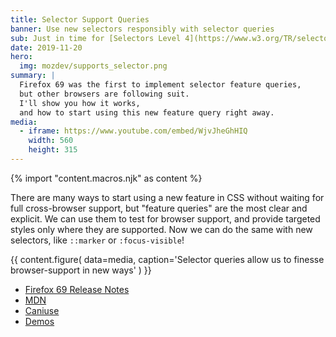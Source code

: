 ```yaml
---
title: Selector Support Queries
banner: Use new selectors responsibly with selector queries
sub: Just in time for [Selectors Level 4](https://www.w3.org/TR/selectors-4/)!
date: 2019-11-20
hero:
  img: mozdev/supports_selector.png
summary: |
  Firefox 69 was the first to implement selector feature queries,
  but other browsers are following suit.
  I'll show you how it works,
  and how to start using this new feature query right away.
media:
  - iframe: https://www.youtube.com/embed/WjvJheGhHIQ
    width: 560
    height: 315
---
```

{% import "content.macros.njk" as content %}

There are many ways to start using a new feature in CSS
without waiting for full cross-browser support,
but "feature queries" are the most clear and explicit.
We can use them to test for browser support,
and provide targeted styles only where they are supported.
Now we can do the same with new selectors,
like `::marker` or `:focus-visible`!

{{ content.figure(
  data=media,
  caption='Selector queries allow us to finesse browser-support in new ways'
) }}

- [Firefox 69 Release Notes](https://developer.mozilla.org/en-US/docs/Mozilla/Firefox/Releases/69)
- [MDN](https://developer.mozilla.org/en-US/docs/Web/CSS/@supports#Testing_for_the_support_of_a_selector)
- [Caniuse](https://caniuse.com/#feat=mdn-css_at-rules_supports_selector)
- [Demos](https://mozdemos.netlify.com/support-selector/)
